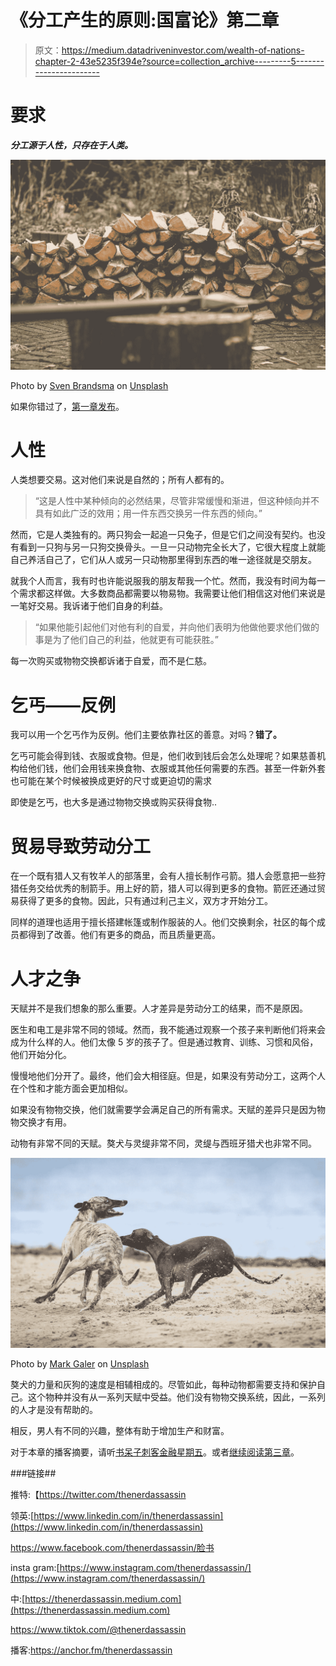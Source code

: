 # 《分工产生的原则:国富论》第二章

> 原文：<https://medium.datadriveninvestor.com/wealth-of-nations-chapter-2-43e5235f394e?source=collection_archive---------5----------------------->

# 要求

***分工源于人性，只存在于人类。***

![](img/aeffe5217553caed6658e03ecde4ebb4.png)

Photo by [Sven Brandsma](https://unsplash.com/@seffen99?utm_source=medium&utm_medium=referral) on [Unsplash](https://unsplash.com?utm_source=medium&utm_medium=referral)

如果你错过了，[第一章发布](https://medium.com/datadriveninvestor/of-the-division-of-labour-wealth-of-nations-chapter-1-d173464feae8)。

# 人性

人类想要交易。这对他们来说是自然的；所有人都有的。

> “这是人性中某种倾向的必然结果，尽管非常缓慢和渐进，但这种倾向并不具有如此广泛的效用；用一件东西交换另一件东西的倾向。”

然而，它是人类独有的。两只狗会一起追一只兔子，但是它们之间没有契约。也没有看到一只狗与另一只狗交换骨头。一旦一只动物完全长大了，它很大程度上就能自己养活自己了，它们从人或另一只动物那里得到东西的唯一途径就是交朋友。

就我个人而言，我有时也许能说服我的朋友帮我一个忙。然而，我没有时间为每一个需求都这样做。大多数商品都需要以物易物。我需要让他们相信这对他们来说是一笔好交易。我诉诸于他们自身的利益。

> “如果他能引起他们对他有利的自爱，并向他们表明为他做他要求他们做的事是为了他们自己的利益，他就更有可能获胜。”

每一次购买或物物交换都诉诸于自爱，而不是仁慈。

# **乞丐——反例**

我可以用一个乞丐作为反例。他们主要依靠社区的善意。对吗？**错了。**

乞丐可能会得到钱、衣服或食物。但是，他们收到钱后会怎么处理呢？如果慈善机构给他们钱，他们会用钱来换食物、衣服或其他任何需要的东西。甚至一件新外套也可能在某个时候被换成更好的尺寸或更迫切的需求

即使是乞丐，也大多是通过物物交换或购买获得食物..

# 贸易导致劳动分工

在一个既有猎人又有牧羊人的部落里，会有人擅长制作弓箭。猎人会愿意把一些狩猎任务交给优秀的制箭手。用上好的箭，猎人可以得到更多的食物。箭匠还通过贸易获得了更多的食物。因此，只有通过利己主义，双方才开始分工。

同样的道理也适用于擅长搭建帐篷或制作服装的人。他们交换剩余，社区的每个成员都得到了改善。他们有更多的商品，而且质量更高。

# 人才之争

天赋并不是我们想象的那么重要。人才差异是劳动分工的结果，而不是原因。

医生和电工是非常不同的领域。然而，我不能通过观察一个孩子来判断他们将来会成为什么样的人。他们太像 5 岁的孩子了。但是通过教育、训练、习惯和风俗，他们开始分化。

慢慢地他们分开了。最终，他们会大相径庭。但是，如果没有劳动分工，这两个人在个性和才能方面会更加相似。

如果没有物物交换，他们就需要学会满足自己的所有需求。天赋的差异只是因为物物交换才有用。

动物有非常不同的天赋。獒犬与灵缇非常不同，灵缇与西班牙猎犬也非常不同。

![](img/3fc8c918fd055a9b7331ca491c7432a2.png)

Photo by [Mark Galer](https://unsplash.com/@markgaler?utm_source=medium&utm_medium=referral) on [Unsplash](https://unsplash.com?utm_source=medium&utm_medium=referral)

獒犬的力量和灰狗的速度是相辅相成的。尽管如此，每种动物都需要支持和保护自己。这个物种并没有从一系列天赋中受益。他们没有物物交换系统，因此，一系列的人才是没有帮助的。

相反，男人有不同的兴趣，整体有助于增加生产和财富。

对于本章的播客摘要，请听[书呆子刺客金融星期五](https://anchor.fm/thenerdassassin)。或者[继续阅读第三章](https://thenerdassassin.medium.com/that-the-division-of-labour-is-limited-by-the-extent-of-the-market-wealth-of-nations-chapter-3-59bbdca82be7)。

###链接##

推特:【https://twitter.com/thenerdassassin 

领英:[https://www.linkedin.com/in/thenerdassassin](https://www.linkedin.com/in/thenerdassassin)

https://www.facebook.com/thenerdassassin/脸书

insta gram:[https://www.instagram.com/thenerdassassin/](https://www.instagram.com/thenerdassassin/)

中:[https://thenerdassassin.medium.com](https://thenerdassassin.medium.com)

https://www.tiktok.com/@thenerdassassin

播客:https://anchor.fm/thenerdassassin